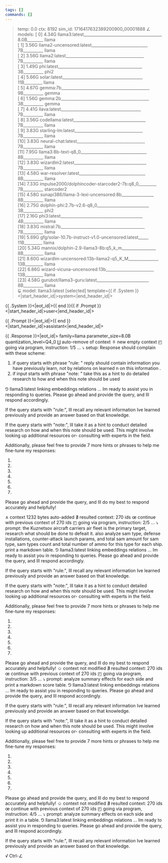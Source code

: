 ```yaml
---
tags: []
commands: []
---
```

> temp: 0.0 ctx: 8192 sim_id: 1716417632389200900_00001888
∠ models:
 [ 0] 4.34G llama3:latest_______________________________________ 8.0B________ llama       
 [ 1] 3.56G llama2-uncensored:latest____________________________ 7B__________ llama       
 [ 2] 3.56G llama2:latest_______________________________________ 7B__________ llama       
 [ 3] 1.49G phi:latest__________________________________________ 3B__________ phi2        
 [ 4] 5.66G solar:latest________________________________________ 11B_________ llama       
 [ 5] 4.67G gemma:7b____________________________________________ 9B__________ gemma       
 [ 6] 1.56G gemma:2b____________________________________________ 3B__________ gemma       
 [ 7] 4.41G llava:latest________________________________________ 7B__________ llama       
 [ 8] 3.56G codellama:latest____________________________________ 7B__________ llama       
 [ 9] 3.83G starling-lm:latest__________________________________ 7B__________ llama       
 [10] 3.83G neural-chat:latest__________________________________ 7B__________ llama       
 [11] 7.95G llama3:8b-text-q8_0_________________________________ 8B__________ llama       
 [12] 3.83G wizardlm2:latest____________________________________ 7B__________ llama       
 [13] 4.58G war-resolver:latest_________________________________ 8B__________ llama       
 [14] 7.33G impulse2000/dolphincoder-starcoder2-7b:q8_0_________ 7B__________ starcoder2  
 [15] 4.58G sunapi386/llama-3-lexi-uncensored:8b________________ 8B__________ llama       
 [16] 2.75G dolphin-phi:2.7b-v2.6-q8_0__________________________ 3B__________ phi2        
 [17] 2.16G phi3:latest_________________________________________ 4B__________ llama       
 [18] 3.83G mistral:7b__________________________________________ 7B__________ llama       
 [19] 5.69G gfg/solar-10.7b-instruct-v1.0-uncensored:latest_____ 11B_________ llama       
 [20] 5.34G mannix/dolphin-2.9-llama3-8b:q5_k_m_________________ 8B__________ llama       
 [21] 8.60G wizardlm-uncensored:13b-llama2-q5_K_M_______________ 13B_________ llama       
 [22] 6.86G wizard-vicuna-uncensored:13b________________________ 13B_________ llama       
 [23] 4.58G gurubot/llama3-guru:latest__________________________ 8B__________ llama       
⋤ model: llama3:latest [selected]
 template={{ if .System }}<|start_header_id|>system<|end_header_id|>

{{ .System }}<|eot_id|>{{ end }}{{ if .Prompt }}<|start_header_id|>user<|end_header_id|>

{{ .Prompt }}<|eot_id|>{{ end }}<|start_header_id|>assistant<|end_header_id|>

{{ .Response }}<|eot_id|>
 family=llama
 parameter_size=8.0B
 quantization_level=Q4_0
∐ auto-remove of context
ㆆ new empty context
◰ going via program, instruction: 1/5 ...
⤵ setup: Response should complain with these scheme:
1. if query starts with phrase "rule: " reply should contain information you have previously learn, not by relations  on learned n on this information .
2. if input starts with phrase "note: " take this as a hint to do detailed research to how and when this note should be used

⅁ llama3:latest linking embeddings relations ...
Im ready to assist you in responding to queries. Please go ahead and provide the query, and Ill respond accordingly.

If the query starts with "rule:", Ill recall any relevant information Ive learned previously and provide an answer based on that knowledge.

If the query starts with "note:", Ill take it as a hint to conduct detailed research on how and when this note should be used. This might involve looking up additional resources or-
consulting with experts in the field.

Additionally, please feel free to provide 7 more hints or phrases to help me fine-tune my responses:

1. 
2. 
3. 
4. 
5. 
6. 
7. 

Please go ahead and provide the query, and Ill do my best to respond accurately and helpfully!

∧ context 1232 bytes auto-added
∄ resulted context: 270 ids
œ continue with previous context of 270 ids
◰ going via program, instruction: 2/5 ...
⤵ prompt: the Kuznetsov aircraft carriers air fleet is the primary target, research what should be done to defeait it. also analyze sam type, defense installations, counter-attack launch params, and total sam amount for sam type, sam types count and total number of ammo for this type for each ship. print a markdown table. 
⅁ llama3:latest linking embeddings relations ...
Im ready to assist you in responding to queries. Please go ahead and provide the query, and Ill respond accordingly.

If the query starts with "rule:", Ill recall any relevant information Ive learned previously and provide an answer based on that knowledge.

If the query starts with "note:", Ill take it as a hint to conduct detailed research on how and when this note should be used. This might involve looking up additional resources or-
consulting with experts in the field.

Additionally, please feel free to provide 7 more hints or phrases to help me fine-tune my responses:

1. 
2. 
3. 
4. 
5. 
6. 
7. 

Please go ahead and provide the query, and Ill do my best to respond accurately and helpfully!
☺ context not modified
∄ resulted context: 270 ids
œ continue with previous context of 270 ids
◰ going via program, instruction: 3/5 ...
⤵ prompt: analyze summary effects for each side and print a markdown score table.
⅁ llama3:latest linking embeddings relations ...
Im ready to assist you in responding to queries. Please go ahead and provide the query, and Ill respond accordingly.

If the query starts with "rule:", Ill recall any relevant information Ive learned previously and provide an answer based on that knowledge.

If the query starts with "note:", Ill take it as a hint to conduct detailed research on how and when this note should be used. This might involve looking up additional resources or-
consulting with experts in the field.

Additionally, please feel free to provide 7 more hints or phrases to help me fine-tune my responses:

1. 
2. 
3. 
4. 
5. 
6. 
7. 

Please go ahead and provide the query, and Ill do my best to respond accurately and helpfully!
☺ context not modified
∄ resulted context: 270 ids
œ continue with previous context of 270 ids
◰ going via program, instruction: 4/5 ...
⤵ prompt: analyze summary effects on each side and print it in a table.
⅁ llama3:latest linking embeddings relations ...
Im ready to assist you in responding to queries. Please go ahead and provide the query, and Ill respond accordingly.

If the query starts with "rule:", Ill recall any relevant information Ive learned previously and provide an answer based on that knowledge.

√ Ctrl-∠

